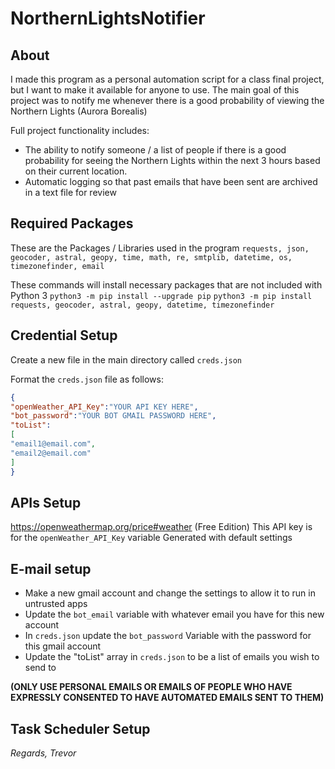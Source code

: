 # NorthernLightsNotifier

## About
I made this program as a personal automation script for a class final project, but I want to make it available for anyone to use.
The main goal of this project was to notify me whenever there is a good probability of viewing the Northern Lights (Aurora Borealis)

Full project functionality includes:
 - The ability to notify someone / a list of people if there is a good probability for seeing the Northern Lights within the next 3 hours based on their current location.
 - Automatic logging so that past emails that have been sent are archived in a text file for review

## **Required Packages**
These are the Packages / Libraries used in the program
```requests, json, geocoder, astral, geopy, time, math, re, smtplib, datetime, os, timezonefinder, email```

These commands will install necessary packages that are not included with Python 3
```python3 -m pip install --upgrade pip```
```python3 -m pip install requests, geocoder, astral, geopy, datetime, timezonefinder```

## **Credential Setup**

  Create a new file in the main directory called ``creds.json``

  Format the ``creds.json`` file as follows:

```json
{
"openWeather_API_Key":"YOUR API KEY HERE",
"bot_password":"YOUR BOT GMAIL PASSWORD HERE",
"toList":
[
"email1@email.com",
"email2@email.com"
]
}
```

## **APIs Setup**

  https://openweathermap.org/price#weather (Free Edition)
    This API key is for the ``openWeather_API_Key`` variable
    Generated with default settings

## **E-mail setup**
 - Make a new gmail account and change the settings to allow it to run in untrusted apps
 - Update the ``bot_email`` variable with whatever email you have for this new account
 - In ``creds.json`` update the ``bot_password`` Variable with the password for this gmail account
 - Update the "toList" array in ``creds.json`` to be a list of emails you wish to send to

  **(ONLY USE PERSONAL EMAILS OR EMAILS OF PEOPLE WHO HAVE EXPRESSLY CONSENTED TO HAVE AUTOMATED EMAILS SENT TO THEM)**

## **Task Scheduler Setup**

*Regards,*
*Trevor*


